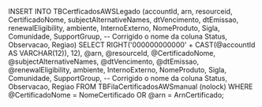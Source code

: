 INSERT INTO TBCertficadosAWSLegado
(accountId,
arn,
resourceid,
CertificadoNome,
subjectAlternativeNames,
dtVencimento,
dtEmissao,
renewalEligibility,
ambiente,
InternoExterno,
NomeProduto,
Sigla,
Comunidade,
SupportGruup, -- Corrigido o nome da coluna
Status,
Observacao,
Regiao)
SELECT
RIGHT('000000000000' + CAST(@accountId AS VARCHAR(12)), 12),
@arn,
@resourceId,
@CertificadoNome,
@subjectAlternativeNames,
@dtVencimento,
@dtEmissao,
@renewalEligibility,
ambiente,
InternoExterno,
NomeProduto,
Sigla,
Comunidade,
SupportGroup, -- Corrigido o nome da coluna
Status,
Observacao,
Regiao
FROM TBFilaCertificadosAWSmanual (nolock) 
WHERE @CertificadoNome = NomeCertificado OR @arn = ArnCertificado;
